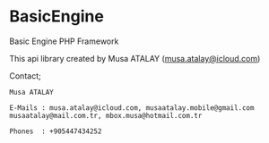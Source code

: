 # BasicEngine
Basic Engine PHP Framework

This api library created by Musa ATALAY (musa.atalay@icloud.com)

Contact;

    Musa ATALAY
    
    E-Mails : musa.atalay@icloud.com, musaatalay.mobile@gmail.com musaatalay@mail.com.tr, mbox.musa@hotmail.com.tr
    
    Phones  : +905447434252
